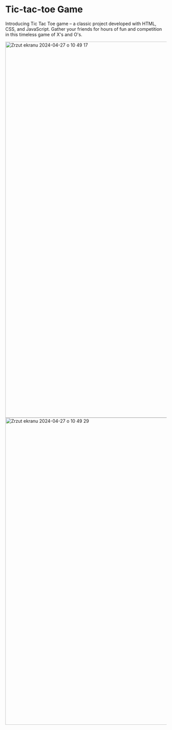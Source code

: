 # Tic-tac-toe Game 


Introducing Tic Tac Toe game – a classic project developed with HTML, CSS, and JavaScript. Gather your friends for hours of fun and competition in this timeless game of X's and O's. 

<img width="1175" alt="Zrzut ekranu 2024-04-27 o 10 49 17" src="https://github.com/juliaszczepanek/ticktacktoe/assets/126453908/9df1703d-4ccf-4f1a-88f8-485fd3749cd1">

<img width="960" alt="Zrzut ekranu 2024-04-27 o 10 49 29" src="https://github.com/juliaszczepanek/ticktacktoe/assets/126453908/dd50afb4-c3f1-49ca-9af6-9bc1804d4209">

